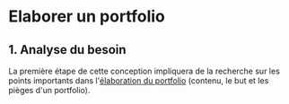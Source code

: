 # Elaborer un portfolio

## 1. Analyse du besoin

La première étape de cette conception impliquera de la recherche sur les points importants dans l'[élaboration du portfolio]("./../DOCS/porfolio-draft.md") (contenu, le but et les pièges d'un portfolio). 

